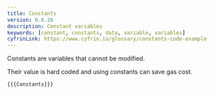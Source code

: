 ```yaml
---
title: Constants
version: 0.8.26
description: Constant variables
keywords: [constant, constants, data, variable, variables]
cyfrinLink: https://www.cyfrin.io/glossary/constants-code-example
---
```


Constants are variables that cannot be modified.

Their value is hard coded and using constants can save gas cost.

```solidity
{{{Constants}}}
```

